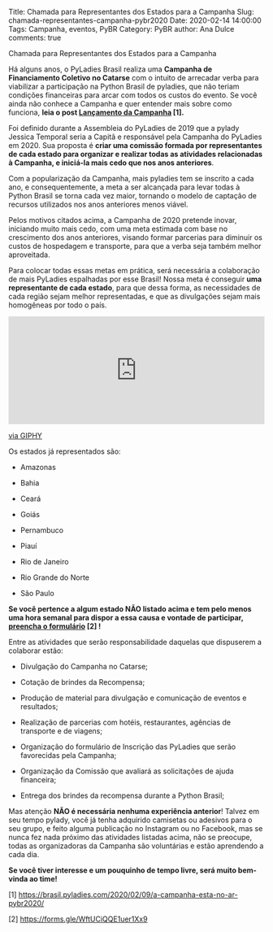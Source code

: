 Title: Chamada para Representantes dos Estados para a Campanha
Slug: chamada-representantes-campanha-pybr2020
Date: 2020-02-14 14:00:00
Tags: Campanha, eventos, PyBR
Category: PyBR
author: Ana Dulce
comments: true

Chamada para Representantes dos Estados para a Campanha

Há alguns anos, o PyLadies Brasil realiza uma **Campanha de Financiamento Coletivo no Catarse** com o intuito de arrecadar verba para viabilizar a participação na Python Brasil de pyladies, que não teriam condições financeiras para arcar com todos os custos do evento. Se você ainda não conhece a Campanha e quer entender mais sobre como funciona, **leia o post [Lançamento da Campanha](https://brasil.pyladies.com/2020/02/09/a-campanha-esta-no-ar-pybr2020/) [1].**

Foi definido durante a Assembleia do PyLadies de 2019 que a pylady Jessica Temporal seria a Capitã e responsável pela Campanha do PyLadies em 2020. Sua proposta é **criar uma comissão formada por representantes de cada estado para organizar e realizar todas as atividades relacionadas à Campanha, e iniciá-la mais cedo que nos anos anteriores**.

Com a popularização da Campanha, mais pyladies tem se inscrito a cada ano, e consequentemente, a meta a ser alcançada para levar todas à Python Brasil se torna cada vez maior, tornando o modelo de captação de recursos utilizados nos anos anteriores menos viável. 

Pelos motivos citados acima, a Campanha de 2020 pretende inovar, iniciando muito mais cedo, com uma meta estimada com base no crescimento dos anos anteriores, visando formar parcerias para diminuir os custos de hospedagem e transporte, para que a verba seja também melhor aproveitada.

Para colocar todas essas metas em prática, será necessária a colaboração de mais PyLadies espalhadas por esse Brasil! Nossa meta é conseguir **uma representante de cada estado**, para que dessa forma, as necessidades de cada região sejam melhor representadas, e que as divulgações sejam mais homogêneas por todo o país.

<div style="width:100%;height:0;padding-bottom:42%;position:relative;"><iframe src="https://giphy.com/embed/SO4trEzzGYDhC" width="100%" height="100%" style="position:absolute" frameBorder="0" class="giphy-embed" allowFullScreen></iframe></div><p><a href="https://giphy.com/gifs/young-fangirling-fangirlunnamed-SO4trEzzGYDhC">via GIPHY</a></p>

Os estados já representados são:

- Amazonas

- Bahia

- Ceará

- Goiás

- Pernambuco

- Piauí

- Rio de Janeiro

- Rio Grande do Norte

- São Paulo

**Se você pertence a algum estado NÃO listado acima e tem pelo menos uma hora semanal para dispor a essa causa e vontade de participar, [preencha o formulário](https://forms.gle/WftUCiQQE1uer1Xx9) [2]
!**

Entre as atividades que serão responsabilidade daquelas que dispuserem a colaborar estão:

- Divulgação do Campanha no Catarse;

- Cotação de brindes da Recompensa;

- Produção de material para divulgação e comunicação de eventos e resultados;

- Realização de parcerias com hotéis, restaurantes, agências de transporte e de viagens; 

- Organização do formulário de Inscrição das PyLadies que serão favorecidas pela Campanha;

- Organização da Comissão que avaliará as solicitações de ajuda financeira;

- Entrega dos brindes da recompensa durante a Python Brasil;

Mas atenção **NÃO é necessária nenhuma experiência anterior**! Talvez em seu tempo pylady, você já tenha adquirido camisetas ou adesivos para o seu grupo, e feito alguma publicação no Instagram ou no Facebook, mas se nunca fez nada próximo das atividades listadas acima, não se preocupe, todas as organizadoras da Campanha são voluntárias e estão aprendendo a cada dia.

**Se você tiver interesse e um pouquinho de tempo livre, será muito bem-vinda ao time!**


[1] https://brasil.pyladies.com/2020/02/09/a-campanha-esta-no-ar-pybr2020/

[2] https://forms.gle/WftUCiQQE1uer1Xx9
